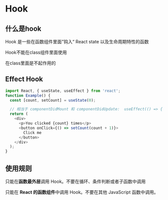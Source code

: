 # Hook

## 什么是hook

Hook 是一些在函数组件里面”钩入“ React state 以及生命周期特性的函数

Hook不能在class组件里面使用

在class里面是不起作用的

##  Effect Hook

```js
import React, { useState, useEffect } from 'react';
function Example() {
  const [count, setCount] = useState(0);

  // 相当于 componentDidMount 和 componentDidUpdate:  useEffect(() => {    // 使用浏览器的 API 更新页面标题    document.title = `You clicked ${count} times`;  });
  return (
    <div>
      <p>You clicked {count} times</p>
      <button onClick={() => setCount(count + 1)}>
        Click me
      </button>
    </div>
  );
}
```

## 使用规则

只能在**函数最外层**调用 Hook。不要在循环、条件判断或者子函数中调用

只能在 **React 的函数组件**中调用 Hook。不要在其他 JavaScript 函数中调用。















